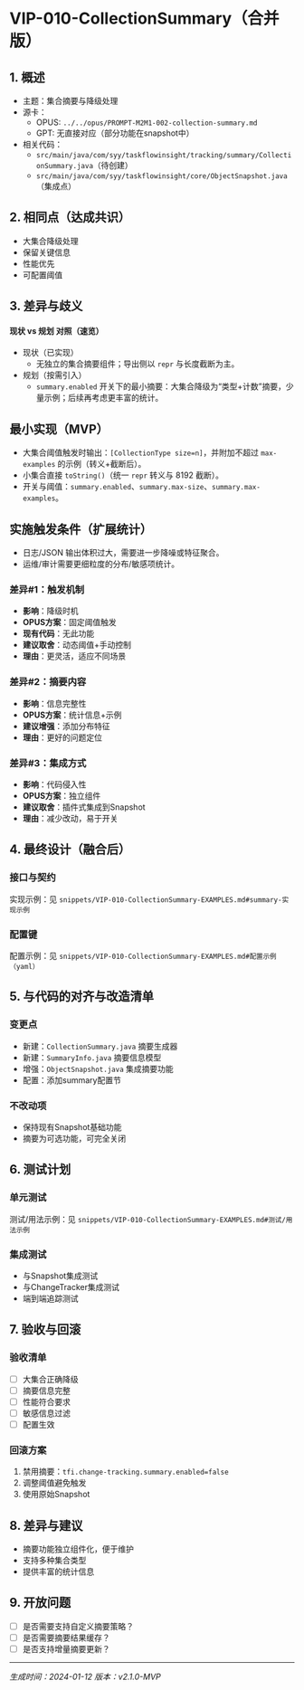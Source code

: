 # VIP-010-CollectionSummary（合并版）

## 1. 概述
- 主题：集合摘要与降级处理
- 源卡：
  - OPUS: `../../opus/PROMPT-M2M1-002-collection-summary.md`
  - GPT: 无直接对应（部分功能在snapshot中）
- 相关代码：
  - `src/main/java/com/syy/taskflowinsight/tracking/summary/CollectionSummary.java`（待创建）
  - `src/main/java/com/syy/taskflowinsight/core/ObjectSnapshot.java`（集成点）

## 2. 相同点（达成共识）
- 大集合降级处理
- 保留关键信息
- 性能优先
- 可配置阈值

## 3. 差异与歧义

#### 现状 vs 规划 对照（速览）
- 现状（已实现）
  - 无独立的集合摘要组件；导出侧以 `repr` 与长度截断为主。
- 规划（按需引入）
  - `summary.enabled` 开关下的最小摘要：大集合降级为“类型+计数”摘要，少量示例；后续再考虑更丰富的统计。

## 最小实现（MVP）
- 大集合阈值触发时输出：`[CollectionType size=n]`，并附加不超过 `max-examples` 的示例（转义+截断后）。
- 小集合直接 `toString()`（统一 `repr` 转义与 8192 截断）。
- 开关与阈值：`summary.enabled`、`summary.max-size`、`summary.max-examples`。

## 实施触发条件（扩展统计）
- 日志/JSON 输出体积过大，需要进一步降噪或特征聚合。
- 运维/审计需要更细粒度的分布/敏感项统计。

### 差异#1：触发机制
- **影响**：降级时机
- **OPUS方案**：固定阈值触发
- **现有代码**：无此功能
- **建议取舍**：动态阈值+手动控制
- **理由**：更灵活，适应不同场景

### 差异#2：摘要内容
- **影响**：信息完整性
- **OPUS方案**：统计信息+示例
- **建议增强**：添加分布特征
- **理由**：更好的问题定位

### 差异#3：集成方式
- **影响**：代码侵入性
- **OPUS方案**：独立组件
- **建议取舍**：插件式集成到Snapshot
- **理由**：减少改动，易于开关

## 4. 最终设计（融合后）

### 接口与契约

实现示例：见 `snippets/VIP-010-CollectionSummary-EXAMPLES.md#summary-实现示例`


### 配置键

配置示例：见 `snippets/VIP-010-CollectionSummary-EXAMPLES.md#配置示例（yaml）`


## 5. 与代码的对齐与改造清单

### 变更点
- 新建：`CollectionSummary.java` 摘要生成器
- 新建：`SummaryInfo.java` 摘要信息模型
- 增强：`ObjectSnapshot.java` 集成摘要功能
- 配置：添加summary配置节

### 不改动项
- 保持现有Snapshot基础功能
- 摘要为可选功能，可完全关闭

## 6. 测试计划

### 单元测试

测试/用法示例：见 `snippets/VIP-010-CollectionSummary-EXAMPLES.md#测试/用法示例`


### 集成测试
- 与Snapshot集成测试
- 与ChangeTracker集成测试
- 端到端追踪测试

## 7. 验收与回滚

### 验收清单
- [ ] 大集合正确降级
- [ ] 摘要信息完整
- [ ] 性能符合要求
- [ ] 敏感信息过滤
- [ ] 配置生效

### 回滚方案
1. 禁用摘要：`tfi.change-tracking.summary.enabled=false`
2. 调整阈值避免触发
3. 使用原始Snapshot

## 8. 差异与建议
- 摘要功能独立组件化，便于维护
- 支持多种集合类型
- 提供丰富的统计信息

## 9. 开放问题
- [ ] 是否需要支持自定义摘要策略？
- [ ] 是否需要摘要结果缓存？
- [ ] 是否支持增量摘要更新？

---
*生成时间：2024-01-12*
*版本：v2.1.0-MVP*
